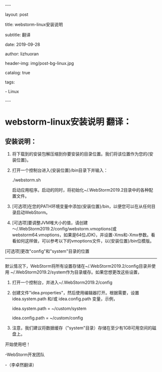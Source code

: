 \---

layout:     post

title:      webstorm-linux安装说明

subtitle:   翻译

date:       2019-09-28

author:     lizhuoran

header-img: img/post-bg-linux.jpg

catalog: true

tags:

\- Linux

\---

# webstorm-linux安装说明 翻译：

## 安装说明：

1. 将下载到的安装包解压缩到你要安装的目录位置。我们将该位置作为您的{安装位置}。

2. 打开一个控制台进入{安装位置}/bin目录下并输入：

   ./webstorm.sh

   启动应用程序。启动的同时，将初始化~/.WebStorm2019.2目录中的各种配置文件。

3. [可选项]在您的PATH环境变量中添加{安装位置}/bin，以便您可以在从任何目录启动WebStorm。

4. [可选项]要调整JVM堆大小的值，请创建～/.WebStorm2019.2/config/webstorm.vmoptions(或webstorm64.vmoptions，如果是64位JDK)，并设置-Xms和-Xmx参数。看看如何这样做，可以参考以下的vmoptions文件，以{安装位置}/bin位模版。



[可选项]更改"config"和"system"目录的位置

---

默认情况下，WebStorm将所有设置存储在~/.WebStorm2019.2/config目录并使用 ~/.WebStorm2019.2/system作为目录缓存。如果您想更改这些设置，

1. 打开一个控制台，并进入~/.WebStorm2019.2/config

2. 创建文件"idea.properties"，然后使用编辑器打开。根据需要，设置idea.system.path 和/或 idea.config.path 变量，示例，

   idea.system.path = ~/custom/system

   idea.config.path = ~/custom/config

3. 注意，我们建议将数据缓存（"system"目录）存储在至少有1GB可用空间的磁盘上。

开始使用吧！

-WebStorm开发团队

-（李卓然翻译）